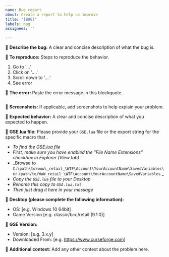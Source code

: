 ```yaml
---
name: Bug report
about: Create a report to help us improve
title: "[BUG]"
labels: bug
assignees: ''

---
```


🔵 **Describe the bug:**
A clear and concise description of what the bug is.

🔵 **To reproduce:**
Steps to reproduce the behavior.
1. Go to '...'
2. Click on '....'
3. Scroll down to '....'
4. See error

🔵 **The error:**
Paste the error message in this blockquote.
```

```

🔵 **Screenshots:**
If applicable, add screenshots to help explain your problem.

🔵 **Expected behavior:**
A clear and concise description of what you expected to happen.

🔵 **GSE.lua file:**
Please provide your `GSE.lua` file or the export string for the specific macro that . 
- _To find the GSE.lua file_
- _First, make sure you have enabled the "File Name Extensions" checkbox in Explorer (View tab)_
- _Browse to `C:\path\to\wow\_retail_\WTF\Account\YourAccountName\SavedVariables\` or `/path/to/WoW_retail_\WTF\Account\YourAccountName\SavedVariables` _
- _Copy the `GSE.lua` file to your Desktop_
- _Rename this copy to `GSA.lua.txt`_
- _Then just drag it here in your message_

🔵 **Desktop (please complete the following information):**
 - OS: [e.g. Windows 10 64bit]
 - Game Version [e.g. classic/bcc/retail (9.1.0)]

🔵 **GSE Version:**
 - Version: [e.g. 3.x.y]
 - Downloaded From: [e.g. https://www.curseforge.com]

🔵 **Additional context:**
Add any other context about the problem here.
